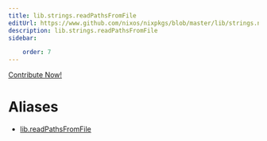 ```yaml
---
title: lib.strings.readPathsFromFile
editUrl: https://www.github.com/nixos/nixpkgs/blob/master/lib/strings.nix#L1450C6
description: lib.strings.readPathsFromFile
sidebar:

    order: 7
---
```


<a href="https://www.github.com/nixos/nixpkgs/blob/master/lib/strings.nix#L1450C6">Contribute Now!</a>


# Aliases

- [lib.readPathsFromFile](./reference/lib/lib-readPathsFromFile)


